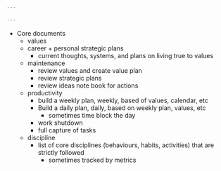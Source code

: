 ```yaml
---

---
```


- Core documents
	- values
	- career + personal strategic plans
		- current thoughts, systems, and plans on living true to values
	- maintenance
		- review values and create value plan
		- review strategic plans
		- review ideas note book for actions
	- productivity
		- build a weekly plan, weekly, based of values, calendar, etc
		- Build a daily plan, daily, based on weekly plan, values, etc
			- sometimes time block the day
		- work shutdown 
		- full capture of tasks
	- discipline
		- list of core disciplines (behaviours, habits, activities) that are strictly followed
			- sometimes tracked by metrics